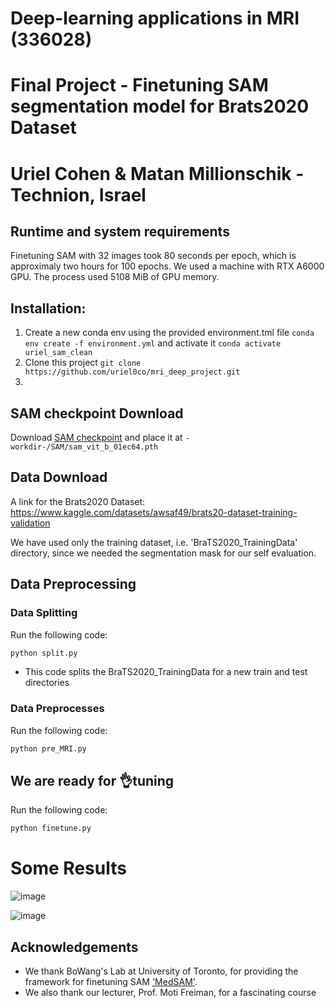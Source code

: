 # Deep-learning applications in MRI (336028)

# Final Project - Finetuning SAM segmentation model for Brats2020 Dataset

# Uriel Cohen & Matan Millionschik - Technion, Israel

## Runtime and system requirements
Finetuning SAM with 32 images took 80 seconds per epoch, which is approximaly two hours for 100 epochs.
We used a machine with RTX A6000 GPU. The process used 5108 MiB of GPU memory.

## Installation:
1. Create a new conda env using the provided environment.tml file `conda env create -f environment.yml` and activate it `conda activate uriel_sam_clean`
2. Clone this project `git clone https://github.com/uriel0co/mri_deep_project.git`
3. 

## SAM checkpoint Download
Download [SAM checkpoint](https://dl.fbaipublicfiles.com/segment_anything/sam_vit_b_01ec64.pth) and place it at `-workdir-/SAM/sam_vit_b_01ec64.pth`

## Data Download
A link for the Brats2020 Dataset: https://www.kaggle.com/datasets/awsaf49/brats20-dataset-training-validation

We have used only the training dataset, i.e. 'BraTS2020_TrainingData' directory, since we needed the segmentation mask for our self evaluation.

## Data Preprocessing

### Data Splitting
Run the following code: 

```bash
python split.py
```

- This code splits the BraTS2020_TrainingData for a new train and test directories

### Data Preprocesses

Run the following code:

```bash
python pre_MRI.py
```

## We are ready for 👌tuning

Run the following code:

```bash
python finetune.py
```

# Some Results

![image](https://github.com/uriel0co/mri_deep_project/assets/76814133/f2f75556-fa7c-4368-98f5-54d4a1ba07f9)



![image](https://github.com/uriel0co/mri_deep_project/assets/76814133/e30587d4-11ce-4d90-a3eb-a5a853432b3b)


## Acknowledgements
- We thank BoWang's Lab at University of Toronto, for providing the framework for finetuning SAM ['MedSAM'](https://github.com/bowang-lab/MedSAM/tree/main).
- We also thank our lecturer, Prof. Moti Freiman, for a fascinating course
